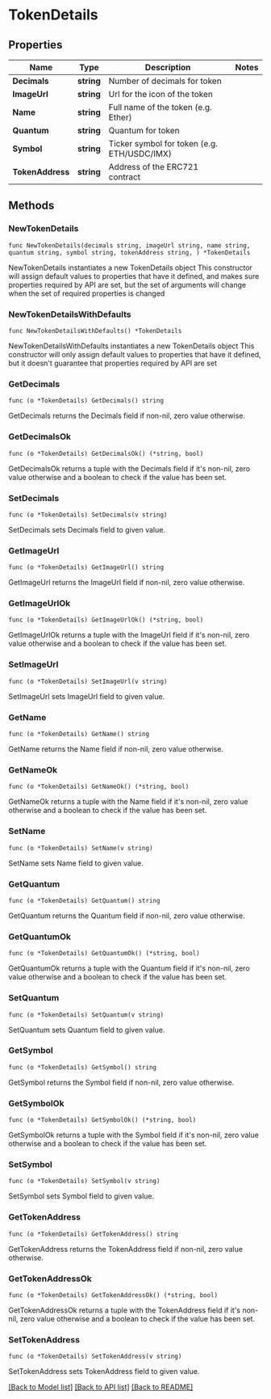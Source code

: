 # TokenDetails

## Properties

Name | Type | Description | Notes
------------ | ------------- | ------------- | -------------
**Decimals** | **string** | Number of decimals for token | 
**ImageUrl** | **string** | Url for the icon of the token | 
**Name** | **string** | Full name of the token (e.g. Ether) | 
**Quantum** | **string** | Quantum for token | 
**Symbol** | **string** | Ticker symbol for token (e.g. ETH/USDC/IMX) | 
**TokenAddress** | **string** | Address of the ERC721 contract | 

## Methods

### NewTokenDetails

`func NewTokenDetails(decimals string, imageUrl string, name string, quantum string, symbol string, tokenAddress string, ) *TokenDetails`

NewTokenDetails instantiates a new TokenDetails object
This constructor will assign default values to properties that have it defined,
and makes sure properties required by API are set, but the set of arguments
will change when the set of required properties is changed

### NewTokenDetailsWithDefaults

`func NewTokenDetailsWithDefaults() *TokenDetails`

NewTokenDetailsWithDefaults instantiates a new TokenDetails object
This constructor will only assign default values to properties that have it defined,
but it doesn't guarantee that properties required by API are set

### GetDecimals

`func (o *TokenDetails) GetDecimals() string`

GetDecimals returns the Decimals field if non-nil, zero value otherwise.

### GetDecimalsOk

`func (o *TokenDetails) GetDecimalsOk() (*string, bool)`

GetDecimalsOk returns a tuple with the Decimals field if it's non-nil, zero value otherwise
and a boolean to check if the value has been set.

### SetDecimals

`func (o *TokenDetails) SetDecimals(v string)`

SetDecimals sets Decimals field to given value.


### GetImageUrl

`func (o *TokenDetails) GetImageUrl() string`

GetImageUrl returns the ImageUrl field if non-nil, zero value otherwise.

### GetImageUrlOk

`func (o *TokenDetails) GetImageUrlOk() (*string, bool)`

GetImageUrlOk returns a tuple with the ImageUrl field if it's non-nil, zero value otherwise
and a boolean to check if the value has been set.

### SetImageUrl

`func (o *TokenDetails) SetImageUrl(v string)`

SetImageUrl sets ImageUrl field to given value.


### GetName

`func (o *TokenDetails) GetName() string`

GetName returns the Name field if non-nil, zero value otherwise.

### GetNameOk

`func (o *TokenDetails) GetNameOk() (*string, bool)`

GetNameOk returns a tuple with the Name field if it's non-nil, zero value otherwise
and a boolean to check if the value has been set.

### SetName

`func (o *TokenDetails) SetName(v string)`

SetName sets Name field to given value.


### GetQuantum

`func (o *TokenDetails) GetQuantum() string`

GetQuantum returns the Quantum field if non-nil, zero value otherwise.

### GetQuantumOk

`func (o *TokenDetails) GetQuantumOk() (*string, bool)`

GetQuantumOk returns a tuple with the Quantum field if it's non-nil, zero value otherwise
and a boolean to check if the value has been set.

### SetQuantum

`func (o *TokenDetails) SetQuantum(v string)`

SetQuantum sets Quantum field to given value.


### GetSymbol

`func (o *TokenDetails) GetSymbol() string`

GetSymbol returns the Symbol field if non-nil, zero value otherwise.

### GetSymbolOk

`func (o *TokenDetails) GetSymbolOk() (*string, bool)`

GetSymbolOk returns a tuple with the Symbol field if it's non-nil, zero value otherwise
and a boolean to check if the value has been set.

### SetSymbol

`func (o *TokenDetails) SetSymbol(v string)`

SetSymbol sets Symbol field to given value.


### GetTokenAddress

`func (o *TokenDetails) GetTokenAddress() string`

GetTokenAddress returns the TokenAddress field if non-nil, zero value otherwise.

### GetTokenAddressOk

`func (o *TokenDetails) GetTokenAddressOk() (*string, bool)`

GetTokenAddressOk returns a tuple with the TokenAddress field if it's non-nil, zero value otherwise
and a boolean to check if the value has been set.

### SetTokenAddress

`func (o *TokenDetails) SetTokenAddress(v string)`

SetTokenAddress sets TokenAddress field to given value.



[[Back to Model list]](../README.md#documentation-for-models) [[Back to API list]](../README.md#documentation-for-api-endpoints) [[Back to README]](../README.md)


